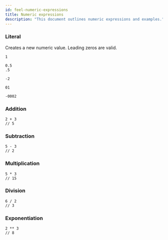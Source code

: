 ```yaml
---
id: feel-numeric-expressions
title: Numeric expressions
description: "This document outlines numeric expressions and examples."
---
```


### Literal

Creates a new numeric value. Leading zeros are valid.

```feel
1

0.5
.5

-2

01

-0002
```

### Addition

```feel
2 + 3
// 5
```

### Subtraction

```feel
5 - 3
// 2
```

### Multiplication

```feel
5 * 3
// 15
```

### Division

```feel
6 / 2
// 3
```

### Exponentiation

```feel
2 ** 3
// 8
```
